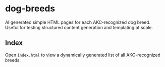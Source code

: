 # dog-breeds
AI generated simple HTML pages for each AKC-recognized dog breed. Useful for testing structured content generation and templating at scale.

## Index

Open `index.html` to view a dynamically generated list of all AKC-recognized breeds.
